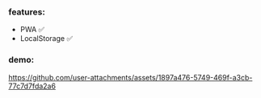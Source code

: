 ### features:
- PWA ✅
- LocalStorage ✅

### demo:
https://github.com/user-attachments/assets/1897a476-5749-469f-a3cb-77c7d7fda2a6
